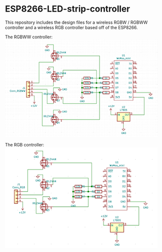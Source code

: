 # ESP8266-LED-strip-controller
This repository includes the design files for a wireless RGBW / RGBWW controller and a wireless RGB controller based off of the ESP8266.

The RGBWW controller:
![alt text](https://raw.githubusercontent.com/maartennl2002/ESP8266-LED-strip-controller/master/Hardware/RGBWW/image.png)


The RGB controller:
![alt text](https://raw.githubusercontent.com/maartennl2002/ESP8266-LED-strip-controller/master/Hardware/RGB/image.png)
